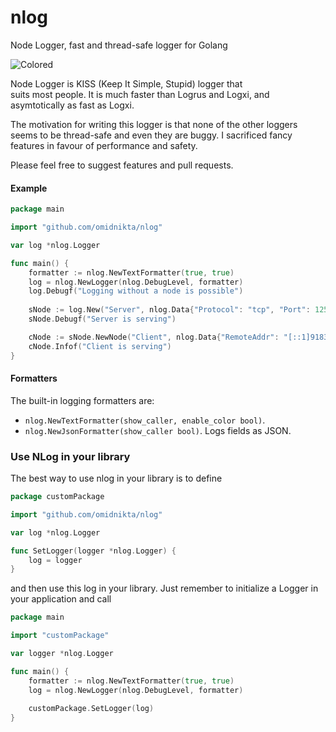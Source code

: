 # nlog
Node Logger, fast and thread-safe logger for Golang

![Colored](http://i.imgur.com/4V3pR7B.png?1)

Node Logger is KISS (Keep It Simple, Stupid) logger that  
suits most people. It is much faster than Logrus and Logxi, and
asymtotically as fast as Logxi.

The motivation for writing this logger is that none of the other
loggers seems to be thread-safe and even they are buggy. 
I sacrificed fancy features in favour of performance and safety. 

Please feel free to suggest
features and pull requests. 

#### Example

```go
package main

import "github.com/omidnikta/nlog"

var log *nlog.Logger

func main() {
	formatter := nlog.NewTextFormatter(true, true)
	log = nlog.NewLogger(nlog.DebugLevel, formatter)
	log.Debugf("Logging without a node is possible")
	
	sNode := log.New("Server", nlog.Data{"Protocol": "tcp", "Port": 12542})
	sNode.Debugf("Server is serving")

	cNode := sNode.NewNode("Client", nlog.Data{"RemoteAddr": "[::1]9183", "error": nil})
	cNode.Infof("Client is serving")
}
```

#### Formatters

The built-in logging formatters are:

* `nlog.NewTextFormatter(show_caller, enable_color bool)`.
* `nlog.NewJsonFormatter(show_caller bool)`. Logs fields as JSON.


### Use NLog in your library

The best way to use nlog in your library is to define

```go
package customPackage

import "github.com/omidnikta/nlog"

var log *nlog.Logger

func SetLogger(logger *nlog.Logger) {
	log = logger
}
```

and then use this log in your library. Just remember to 
initialize a Logger in your application and call

```go
package main

import "customPackage"

var logger *nlog.Logger

func main() {
	formatter := nlog.NewTextFormatter(true, true)
	log = nlog.NewLogger(nlog.DebugLevel, formatter)
	
	customPackage.SetLogger(log)	
}
```